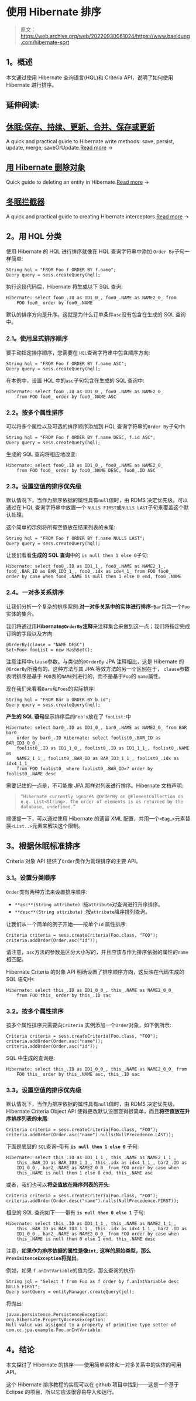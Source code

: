 # 使用 Hibernate 排序

> 原文：<https://web.archive.org/web/20220930061024/https://www.baeldung.com/hibernate-sort>

## 1。概述

本文通过使用 Hibernate 查询语言(HQL)和 Criteria API，说明了如何使用 Hibernate 进行排序。

## 延伸阅读:

## [休眠:保存、持续、更新、合并、保存或更新](/web/20221208143837/https://www.baeldung.com/hibernate-save-persist-update-merge-saveorupdate)

A quick and practical guide to Hibernate write methods: save, persist, update, merge, saveOrUpdate.[Read more](/web/20221208143837/https://www.baeldung.com/hibernate-save-persist-update-merge-saveorupdate) →

## [用 Hibernate 删除对象](/web/20221208143837/https://www.baeldung.com/delete-with-hibernate)

Quick guide to deleting an entity in Hibernate.[Read more](/web/20221208143837/https://www.baeldung.com/delete-with-hibernate) →

## [冬眠拦截器](/web/20221208143837/https://www.baeldung.com/hibernate-interceptor)

A quick and practical guide to creating Hibernate interceptors.[Read more](/web/20221208143837/https://www.baeldung.com/hibernate-interceptor) →

## 2。用 HQL 分类

使用 Hibernate 的 HQL 进行排序就像在 HQL 查询字符串中添加 `Order By`子句一样简单:

```
String hql = "FROM Foo f ORDER BY f.name";
Query query = sess.createQuery(hql);
```

执行这段代码后，Hibernate 将生成以下 SQL 查询:

```
Hibernate: select foo0_.ID as ID1_0_, foo0_.NAME as NAME2_0_ from 
    FOO foo0_ order by foo0_.NAME
```

默认的排序方向是升序。这就是为什么订单条件`asc`没有包含在生成的 SQL 查询中。

### 2.1。使用显式排序顺序

要手动指定排序顺序，您需要在 `HQL`查询字符串中包含顺序方向:

```
String hql = "FROM Foo f ORDER BY f.name ASC";
Query query = sess.createQuery(hql);
```

在本例中，设置 HQL 中的`asc`子句包含在生成的 SQL 查询中:

```
Hibernate: select foo0_.ID as ID1_0_, foo0_.NAME as NAME2_0_ 
    from FOO foo0_ order by foo0_.NAME ASC
```

### 2.2。按多个属性排序

可以将多个属性以及可选的排序顺序添加到 HQL 查询字符串的`Order By`子句中:

```
String hql = "FROM Foo f ORDER BY f.name DESC, f.id ASC";
Query query = sess.createQuery(hql);
```

生成的 SQL 查询将相应地改变:

```
Hibernate: select foo0_.ID as ID1_0_, foo0_.NAME as NAME2_0_ 
    from FOO foo0_ order by foo0_.NAME DESC, foo0_.ID ASC
```

### 2.3。设置空值的排序优先级

默认情况下，当作为排序依据的属性具有`null`值时，由 RDMS 决定优先级。可以通过在 HQL 查询字符串中放置一个 `NULLS FIRST`或`NULLS LAST`子句来覆盖这个默认处理。

这个简单的示例将所有空值放在结果列表的末尾:

```
String hql = "FROM Foo f ORDER BY f.name NULLS LAST";
Query query = sess.createQuery(hql);
```

让我们看看**生成的 SQL 查询**中的 `is null then 1 else 0`子句:

```
Hibernate: select foo0_.ID as ID1_1_, foo0_.NAME as NAME2_1_, 
foo0_.BAR_ID as BAR_ID3_1_, foo0_.idx as idx4_1_ from FOO foo0_ 
order by case when foo0_.NAME is null then 1 else 0 end, foo0_.NAME
```

### 2.4。一对多关系排序

让我们分析一个复杂的排序案例:**对一对多关系中的实体进行排序**–`Bar`包含一个`Foo`实体的集合。

我们将通过用**Hibernate`@OrderBy`注释**来注释集合来做到这一点；我们将指定完成订购的字段以及方向:

```
@OrderBy(clause = "NAME DESC")
Set<Foo> fooList = new HashSet();
```

注意注释中`clause`参数。与类似的`@OrderBy` JPA 注释相比，这是 Hibernate 的`@OrderBy`所独有的。这种方法与其 JPA 等效方法的另一个区别在于， `clause`参数表明排序是基于 `FOO`表的`NAME`列进行的，而不是基于`Foo`的 `name`属性。

现在我们来看看`Bars`和`Foos`的实际排序:

```
String hql = "FROM Bar b ORDER BY b.id";
Query query = sess.createQuery(hql);
```

**产生的 SQL 语句**显示排序后的`Foo's`放在了 `fooList:`中

```
Hibernate: select bar0_.ID as ID1_0_, bar0_.NAME as NAME2_0_ from BAR bar0_ 
    order by bar0_.ID Hibernate: select foolist0_.BAR_ID as BAR_ID3_0_0_, 
    foolist0_.ID as ID1_1_0_, foolist0_.ID as ID1_1_1_, foolist0_.NAME as 
    NAME2_1_1_, foolist0_.BAR_ID as BAR_ID3_1_1_, foolist0_.idx as idx4_1_1_ 
    from FOO foolist0_ where foolist0_.BAR_ID=? order by foolist0_.NAME desc
```

需要记住的一点是，不可能像 JPA 那样对列表进行排序。Hibernate 文档声明:

> `“Hibernate currently ignores @OrderBy on @ElementCollection on e.g. List<String>. The order of elements is as returned by the database, undefined.”`

顺便提一下，可以通过使用 Hibernate 的遗留 XML 配置，并用一个`<Bag…>`元素替换`<List..>`元素来解决这个限制。

## 3。根据休眠标准排序

Criteria 对象 API 提供了`Order`类作为管理排序的主要 API。

### 3.1。设置分类顺序

`Order`类有两种方法来设置排序顺序:

*   `**asc**(String attribute)` :按`attribute`对查询进行升序排序。
*   `**desc**(String attribute)` :按`attribute`降序排列查询。

让我们从一个简单的例子开始——按单个`id` 属性排序:

```
Criteria criteria = sess.createCriteria(Foo.class, "FOO");
criteria.addOrder(Order.asc("id"));
```

请注意，`asc`方法的参数是区分大小写的，并且应该与作为排序依据的属性的`name`相匹配。

Hibernate Criteria 的对象 API 明确设置了排序顺序方向，这反映在代码生成的 SQL 语句中:

```
Hibernate: select this_.ID as ID1_0_0_, this_.NAME as NAME2_0_0_ 
    from FOO this_ order by this_.ID sac
```

### 3.2。按多个属性排序

按多个属性排序只需要向`Criteria` 实例添加一个`Order`对象，如下例所示:

```
Criteria criteria = sess.createCriteria(Foo.class, "FOO");
criteria.addOrder(Order.asc("name"));
criteria.addOrder(Order.asc("id"));
```

SQL 中生成的查询是:

```
Hibernate: select this_.ID as ID1_0_0_, this_.NAME as NAME2_0_0_ from 
    FOO this_ order by this_.NAME asc, this_.ID sac
```

### 3.3。设置空值的排序优先级

默认情况下，当作为排序依据的属性具有`null`值时，由 RDMS 决定优先级。Hibernate Criteria Object API 使得更改默认设置变得很简单，而且**将空值放在升序排序列表的末尾**:

```
Criteria criteria = sess.createCriteria(Foo.class, "FOO");
criteria.addOrder(Order.asc("name").nulls(NullPrecedence.LAST));
```

下面是底层的 `SQL`查询–带有 **`is null then 1 else 0`** 子句:

```
Hibernate: select this_.ID as ID1_1_1_, this_.NAME as NAME2_1_1_, 
    this_.BAR_ID as BAR_ID3_1_1_, this_.idx as idx4_1_1_, bar2_.ID as
    ID1_0_0_, bar2_.NAME as NAME2_0_0_ from FOO order by case when 
    this_.NAME is null then 1 else 0 end, this_.NAME asc
```

或者，我们也可以**将空值放在降序列表的开头**:

```
Criteria criteria = sess.createCriteria(Foo.class, "FOO");
criteria.addOrder(Order.desc("name").nulls(NullPrecedence.FIRST));
```

相应的 SQL 查询如下——带有 **`is null then 0 else 1`** 子句:

```
Hibernate: select this_.ID as ID1_1_1_, this_.NAME as NAME2_1_1_, 
    this_.BAR_ID as BAR_ID3_1_1_, this_.idx as idx4_1_1_, bar2_.ID as 
    ID1_0_0_, bar2_.NAME as NAME2_0_0_ from FOO order by case when 
    this_.NAME is null then 0 else 1 end, this_.NAME desc
```

注意，**如果作为排序依据的属性是像`int,` 这样的原始类型，那么`PresisitenceException`将抛出**。

例如，如果 `f.anIntVariable`的值为空，那么查询的执行:

```
String jql = "Select f from Foo as f order by f.anIntVariable desc NULLS FIRST";
Query sortQuery = entityManager.createQuery(jql);
```

将抛出:

```
javax.persistence.PersistenceException: org.hibernate.PropertyAccessException:
Null value was assigned to a property of primitive type setter of 
com.cc.jpa.example.Foo.anIntVariable
```

## 4。结论

本文探讨了 Hibernate 的排序——使用简单实体和一对多关系中的实体的可用 API。

这个 Hibernate 排序教程的实现可以在 github 项目中找到——这是一个基于 Eclipse 的项目，所以它应该很容易导入和运行。